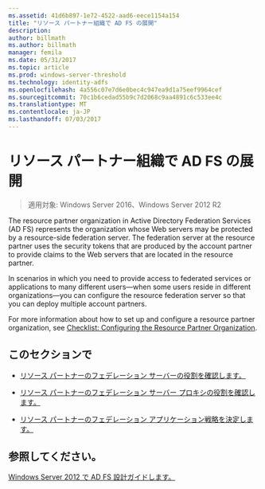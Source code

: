 ```yaml
---
ms.assetid: 41d6b897-1e72-4522-aad6-eece1154a154
title: "リソース パートナー組織で AD FS の展開"
description: 
author: billmath
ms.author: billmath
manager: femila
ms.date: 05/31/2017
ms.topic: article
ms.prod: windows-server-threshold
ms.technology: identity-adfs
ms.openlocfilehash: 4a556c07e7d6e0bec4c947ea9d1a75eef9964cef
ms.sourcegitcommit: 70c1b6cedad55b9c7d2068c9aa4891c6c533ee4c
ms.translationtype: MT
ms.contentlocale: ja-JP
ms.lasthandoff: 07/03/2017
---
```

# <a name="deploying-ad-fs-in-the-resource-partner-organization"></a>リソース パートナー組織で AD FS の展開

>適用対象: Windows Server 2016、Windows Server 2012 R2

The resource partner organization in Active Directory Federation Services \(AD FS\) represents the organization whose Web servers may be protected by a resource\-side federation server. The federation server at the resource partner uses the security tokens that are produced by the account partner to provide claims to the Web servers that are located in the resource partner.  
  
In scenarios in which you need to provide access to federated services or applications to many different users—when some users reside in different organizations—you can configure the resource federation server so that you can deploy multiple account partners.  
  
For more information about how to set up and configure a resource partner organization, see [Checklist: Configuring the Resource Partner Organization](../../ad-fs/deployment/Checklist--Configuring-the-Resource-Partner-Organization.md).  
  
## <a name="in-this-section"></a>このセクションで  
  
-   [リソース パートナーのフェデレーション サーバーの役割を確認します。](Review-the-Role-of-the-Federation-Server-in-the-Resource-Partner.md)  
  
-   [リソース パートナーのフェデレーション サーバー プロキシの役割を確認します。](Review-the-Role-of-the-Federation-Server-Proxy-in-the-Resource-Partner.md)  
  
-   [リソース パートナーのフェデレーション アプリケーション戦略を決定します。](Determine-Your-Federated-Application-Strategy-in-the-Resource-Partner.md)  
  

## <a name="see-also"></a>参照してください。
[Windows Server 2012 で AD FS 設計ガイドします。](AD-FS-Design-Guide-in-Windows-Server-2012.md)
